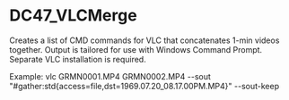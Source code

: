 # DC47_VLCMerge
Creates a list of CMD commands for VLC that concatenates 1-min videos together.
Output is tailored for use with Windows Command Prompt.
Separate VLC installation is required.

Example:
vlc GRMN0001.MP4 GRMN0002.MP4 --sout "#gather:std{access=file,dst=1969.07.20_08.17.00PM.MP4}" --sout-keep
